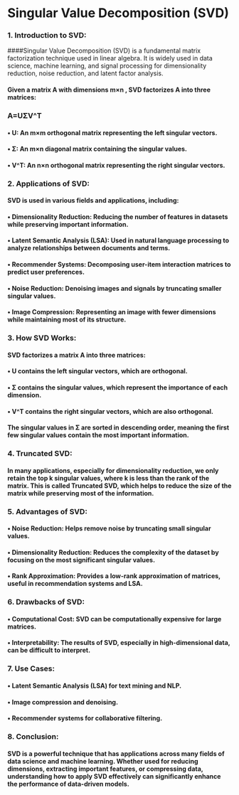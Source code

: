 # Singular Value Decomposition (SVD)
### 1. Introduction to SVD:
####Singular Value Decomposition (SVD) is a fundamental matrix factorization technique used in linear algebra. It is widely used in data science, machine learning, and signal processing for dimensionality reduction, noise reduction, and latent factor analysis.
#### Given a matrix A with dimensions m×n  , SVD factorizes A into three matrices: 
### A=UΣV^T
#### •	U: An m×m orthogonal matrix representing the left singular vectors.
#### •	Σ: An m×n diagonal matrix containing the singular values.
#### •	V^T: An n×n  orthogonal matrix representing the right singular vectors.
### 2. Applications of SVD:
#### SVD is used in various fields and applications, including:
#### •	Dimensionality Reduction: Reducing the number of features in datasets while preserving important information.
#### •	Latent Semantic Analysis (LSA): Used in natural language processing to analyze relationships between documents and terms.
#### •	Recommender Systems: Decomposing user-item interaction matrices to predict user preferences.
#### •	Noise Reduction: Denoising images and signals by truncating smaller singular values.
#### •	Image Compression: Representing an image with fewer dimensions while maintaining most of its structure.
### 3. How SVD Works:
#### SVD factorizes a matrix A into three matrices:
#### •	U contains the left singular vectors, which are orthogonal.
#### •	Σ contains the singular values, which represent the importance of each dimension.
#### •	V^T contains the right singular vectors, which are also orthogonal.
#### The singular values in Σ are sorted in descending order, meaning the first few singular values contain the most important information.

### 4. Truncated SVD:
#### In many applications, especially for dimensionality reduction, we only retain the top k singular values, where k is less than the rank of the matrix. This is called Truncated SVD, which helps to reduce the size of the matrix while preserving most of the information.

### 5. Advantages of SVD:
#### •	Noise Reduction: Helps remove noise by truncating small singular values.
#### •	Dimensionality Reduction: Reduces the complexity of the dataset by focusing on the most significant singular values.
#### •	Rank Approximation: Provides a low-rank approximation of matrices, useful in recommendation systems and LSA.
### 6. Drawbacks of SVD:
#### •	Computational Cost: SVD can be computationally expensive for large matrices.
#### •	Interpretability: The results of SVD, especially in high-dimensional data, can be difficult to interpret.
### 7. Use Cases:
#### •	Latent Semantic Analysis (LSA) for text mining and NLP.
#### •	Image compression and denoising.
#### •	Recommender systems for collaborative filtering.
### 8. Conclusion:
#### SVD is a powerful technique that has applications across many fields of data science and machine learning. Whether used for reducing dimensions, extracting important features, or compressing data, understanding how to apply SVD effectively can significantly enhance the performance of data-driven models.

